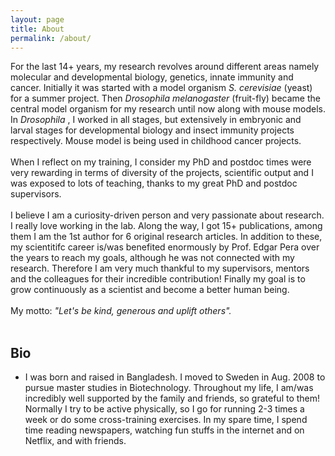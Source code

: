 ```yaml
---
layout: page
title: About
permalink: /about/
---
```


For the last 14+ years, my research revolves around different areas namely molecular and developmental biology, genetics, innate immunity and cancer. Initially it was started with a model organism <i> S. cerevisiae </i> (yeast) for a summer project. Then <i> Drosophila melanogaster </i> (fruit-fly) became the central model organism for my research until now along with mouse models. In <i> Drosophila </i>, I worked in all stages, but extensively in embryonic and larval stages for developmental biology and insect immunity  projects respectively. Mouse model is being used in childhood cancer projects.
<br><br>
When I reflect on my training, I consider my PhD and postdoc times were very rewarding in terms of diversity of the projects, scientific output and I was exposed to lots of teaching, thanks to my great PhD and postdoc supervisors. 
<br><br>
I believe I am a curiosity-driven person and very passionate about research. I really love working in the lab. Along the way, I got 15+ publications, among them I am the 1st author for 6 original research articles. In addition to these, my scientitifc career is/was benefited enormously by Prof. Edgar Pera over the years to reach my goals, although he was not connected with my research. Therefore I am very much thankful to my supervisors, mentors and the colleagues for their incredible contribution! Finally my goal is to grow continuously as a scientist and become a better human being. <br><br>
My motto: <i>"Let's be kind, generous and uplift others".</i><br><br>

<h2>Bio</h2>
<ul>
<li> I was born and raised in Bangladesh. I moved to Sweden in Aug. 2008 to pursue master studies in Biotechnology. Throughout my life, I am/was incredibly well supported by the family and friends, so grateful to them! Normally I try to be active physically, so I go for running 2-3 times a week or do some cross-training exercises. In my spare time, I spend time reading newspapers, watching fun stuffs in the internet and on Netflix, and with friends.

